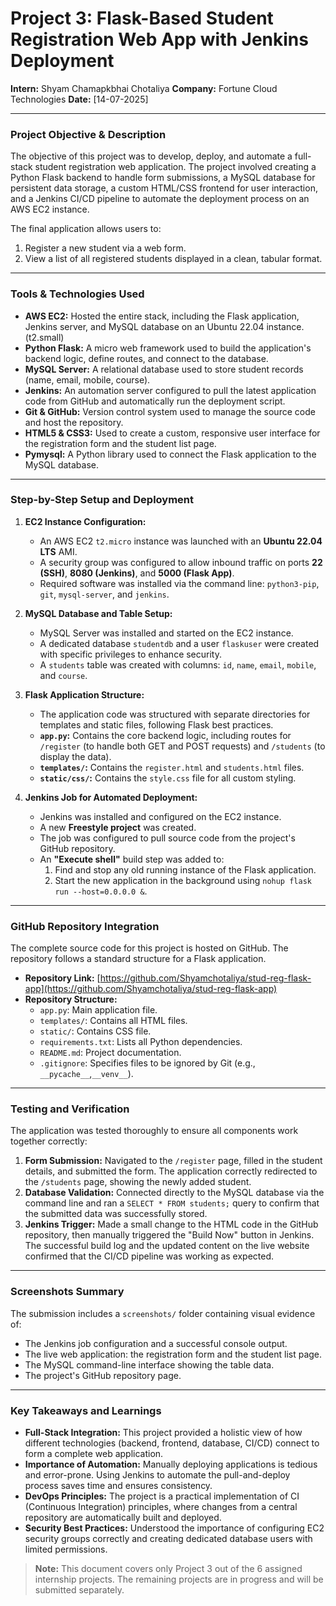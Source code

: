 # Project 3: Flask-Based Student Registration Web App with Jenkins Deployment

**Intern:** Shyam Chamapkbhai Chotaliya
**Company:** Fortune Cloud Technologies
**Date:** [14-07-2025]

---

### **Project Objective & Description**

The objective of this project was to develop, deploy, and automate a full-stack student registration web application. The project involved creating a Python Flask backend to handle form submissions, a MySQL database for persistent data storage, a custom HTML/CSS frontend for user interaction, and a Jenkins CI/CD pipeline to automate the deployment process on an AWS EC2 instance.

The final application allows users to:
1.  Register a new student via a web form.
2.  View a list of all registered students displayed in a clean, tabular format.

---

### **Tools & Technologies Used**

*   **AWS EC2:** Hosted the entire stack, including the Flask application, Jenkins server, and MySQL database on an Ubuntu 22.04 instance.(t2.small)
*   **Python Flask:** A micro web framework used to build the application's backend logic, define routes, and connect to the database.
*   **MySQL Server:** A relational database used to store student records (name, email, mobile, course).
*   **Jenkins:** An automation server configured to pull the latest application code from GitHub and automatically run the deployment script.
*   **Git & GitHub:** Version control system used to manage the source code and host the repository.
*   **HTML5 & CSS3:** Used to create a custom, responsive user interface for the registration form and the student list page.
*   **Pymysql:** A Python library used to connect the Flask application to the MySQL database.

---

### **Step-by-Step Setup and Deployment**

1.  **EC2 Instance Configuration:**
    *   An AWS EC2 `t2.micro` instance was launched with an **Ubuntu 22.04 LTS** AMI.
    *   A security group was configured to allow inbound traffic on ports **22 (SSH)**, **8080 (Jenkins)**, and **5000 (Flask App)**.
    *   Required software was installed via the command line: `python3-pip`, `git`, `mysql-server`, and `jenkins`.

2.  **MySQL Database and Table Setup:**
    *   MySQL Server was installed and started on the EC2 instance.
    *   A dedicated database `studentdb` and a user `flaskuser` were created with specific privileges to enhance security.
    *   A `students` table was created with columns: `id`, `name`, `email`, `mobile`, and `course`.

3.  **Flask Application Structure:**
    *   The application code was structured with separate directories for templates and static files, following Flask best practices.
    *   **`app.py`:** Contains the core backend logic, including routes for `/register` (to handle both GET and POST requests) and `/students` (to display the data).
    *   **`templates/`:** Contains the `register.html` and `students.html` files.
    *   **`static/css/`:** Contains the `style.css` file for all custom styling.

4.  **Jenkins Job for Automated Deployment:**
    *   Jenkins was installed and configured on the EC2 instance.
    *   A new **Freestyle project** was created.
    *   The job was configured to pull source code from the project's GitHub repository.
    *   An **"Execute shell"** build step was added to:
        1.  Find and stop any old running instance of the Flask application.
        2.  Start the new application in the background using `nohup flask run --host=0.0.0.0 &`.

---

### **GitHub Repository Integration**

The complete source code for this project is hosted on GitHub. The repository follows a standard structure for a Flask application.

*   **Repository Link:** [https://github.com/Shyamchotaliya/stud-reg-flask-app](https://github.com/Shyamchotaliya/stud-reg-flask-app)
*   **Repository Structure:**
    *   `app.py`: Main application file.
    *   `templates/`: Contains all HTML files.
    *   `static/`: Contains CSS file.
    *   `requirements.txt`: Lists all Python dependencies.
    *   `README.md`: Project documentation.
    *   `.gitignore`: Specifies files to be ignored by Git (e.g., `__pycache__`,`__venv__`).

---

### **Testing and Verification**

The application was tested thoroughly to ensure all components work together correctly:

1.  **Form Submission:** Navigated to the `/register` page, filled in the student details, and submitted the form. The application correctly redirected to the `/students` page, showing the newly added student.
2.  **Database Validation:** Connected directly to the MySQL database via the command line and ran a `SELECT * FROM students;` query to confirm that the submitted data was successfully stored.
3.  **Jenkins Trigger:** Made a small change to the HTML code in the GitHub repository, then manually triggered the "Build Now" button in Jenkins. The successful build log and the updated content on the live website confirmed that the CI/CD pipeline was working as expected.

---

### **Screenshots Summary**

The submission includes a `screenshots/` folder containing visual evidence of:
*   The Jenkins job configuration and a successful console output.
*   The live web application: the registration form and the student list page.
*   The MySQL command-line interface showing the table data.
*   The project's GitHub repository page.

---

### **Key Takeaways and Learnings**

*   **Full-Stack Integration:** This project provided a holistic view of how different technologies (backend, frontend, database, CI/CD) connect to form a complete web application.
*   **Importance of Automation:** Manually deploying applications is tedious and error-prone. Using Jenkins to automate the pull-and-deploy process saves time and ensures consistency.
*   **DevOps Principles:** The project is a practical implementation of CI (Continuous Integration) principles, where changes from a central repository are automatically built and deployed.
*   **Security Best Practices:** Understood the importance of configuring EC2 security groups correctly and creating dedicated database users with limited permissions.

> **Note:** This document covers only Project 3 out of the 6 assigned internship projects. The remaining projects are in progress and will be submitted separately.
